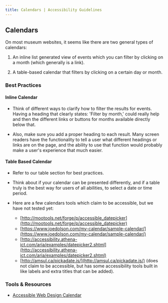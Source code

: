 ```yaml
---
title: Calendars | Accessibility Guidelines
---
```


## Calendars

On most museum websites, it seems like there are two general types of calendars:

1. An inline list generated view of events which you can filter by clicking on a month (which generally is a link).

2. A table-based calendar that filters by clicking on a certain day or month.

### Best Practices

#### Inline Calendar

* Think of different ways to clarify how to filter the results for events. Having a heading that clearly states: 'Filter by month,' could really help and then the different links or buttons for months available directly below that.

* Also, make sure you add a proper heading to each result. Many screen readers have the functionality to tell a user what different headings or links are on the page, and the ability to use that function would probably make a user's experience that much easier.

#### Table Based Calendar

* Refer to our table section for best practices.

* Think about if your calendar can be presented differently, and if a table truly is the best way for users of all abilities, to select a date or time period.

* Here are a few calendars tools which claim to be accessible, but we have not tested yet:

  - [http://mootools.net/forge/p/accessible_datepicker](http://mootools.net/forge/p/accessible_datepicker)
  - [https://www.joedolson.com/my-calendar/sample-calendar/](https://www.joedolson.com/my-calendar/sample-calendar/)
  - [http://accessibility.athena-ict.com/aria/examples/datepicker2.shtml](http://accessibility.athena-ict.com/aria/examples/datepicker2.shtml)
  - [http://amsul.ca/pickadate.js/](http://amsul.ca/pickadate.js/) (does not claim to be accessible, but has some accessibility tools built in like labels and extra titles that can be added).

### Tools &amp; Resources

* [Accessible Web Design Calendar](https://www.joedolson.com/my-calendar/sample-calendar/)
